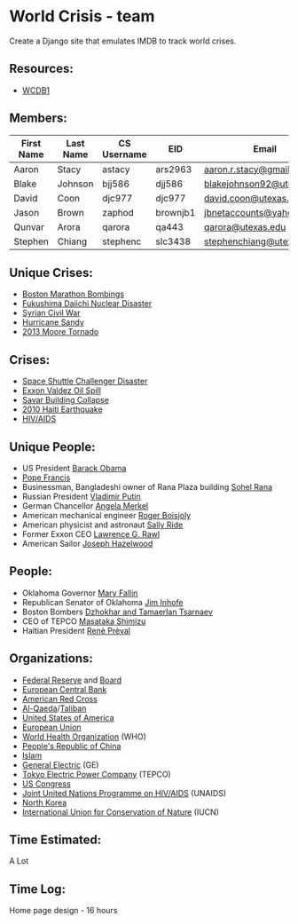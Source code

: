 World Crisis - team
===================
Create a Django site that emulates IMDB to track world crises.

Resources:
----------
* [WCDB1](http://www.cs.utexas.edu/users/downing/cs373/drupal/wcdb1)

Members:
--------
| First Name | Last Name  | CS Username | EID      | Email                     |
| ---------- | ---------- | ----------- | -------  | ------------------------- |
| Aaron      | Stacy      | astacy      | ars2963  | aaron.r.stacy@gmail.com   |
| Blake      | Johnson    | bjj586      | djj586   | blakejohnson92@utexas.edu |
| David      | Coon       | djc977      | djc977   | david.coon@utexas.edu     |
| Jason      | Brown      | zaphod      | brownjb1 | jbnetaccounts@yahoo.com   |
| Qunvar     | Arora      | qarora      | qa443    | qarora@utexas.edu         |
| Stephen    | Chiang     | stephenc    | slc3438  | stephenchiang@utexas.edu  |

Unique Crises:
--------------
* [Boston Marathon Bombings](https://en.wikipedia.org/wiki/Boston_Marathon_bombings)
* [Fukushima Daiichi Nuclear Disaster](http://en.wikipedia.org/wiki/Fukushima_Daiichi_nuclear_disaster)
* [Syrian Civil War](http://en.wikipedia.org/wiki/Syrian_civil_war)
* [Hurricane Sandy](http://en.wikipedia.org/wiki/Hurricane_Sandy)
* [2013 Moore Tornado](http://en.wikipedia.org/wiki/2013_Moore_tornado)

Crises:
-------
* [Space Shuttle Challenger Disaster](http://en.wikipedia.org/wiki/Space_Shuttle_Challenger_disaster)
* [Exxon Valdez Oil Spill](http://en.wikipedia.org/wiki/Exxon_Valdez_oil_spill)
* [Savar Building Collapse](http://en.wikipedia.org/wiki/2013_Savar_building_collapse)
* [2010 Haiti Earthquake](http://en.wikipedia.org/wiki/2010_Haiti_earthquake)
* [HIV/AIDS](http://en.wikipedia.org/wiki/HIV/AIDS)


Unique People:
--------------
* US President [Barack Obama](http://en.wikipedia.org/wiki/Barack_Obama)
* [Pope Francis](http://en.wikipedia.org/wiki/Pope_Francis)
* Businessman, Bangladeshi owner of Rana Plaza building [Sohel Rana](http://en.wikipedia.org/wiki/Sohel_Rana_(businessman))
* Russian President [Vladimir Putin](http://en.wikipedia.org/wiki/Vladimir_Putin)
* German Chancellor [Angela Merkel](https://en.wikipedia.org/wiki/Angela_Merkel)
* American mechanical engineer [Roger Boisjoly](http://en.wikipedia.org/wiki/Roger_Boisjoly)
* American physicist and astronaut [Sally Ride](http://en.wikipedia.org/wiki/Sally_Ride)
* Former Exxon CEO [Lawrence G. Rawl](https://en.wikipedia.org/wiki/Lawrence_G._Rawl)
* American Sailor [Joseph Hazelwood](http://en.wikipedia.org/wiki/Joseph_Hazelwood)

People:
-------
* Oklahoma Governor [Mary Fallin](http://en.wikipedia.org/wiki/Mary_Fallin)
* Republican Senator of Oklahoma [Jim Inhofe](http://en.wikipedia.org/wiki/Jim_Inhofe)
* Boston Bombers [Dzhokhar and Tamaerlan Tsarnaev](http://en.wikipedia.org/wiki/Dzhokhar_and_Tamerlan_Tsarnaev)
* CEO of TEPCO [Masataka Shimizu](http://en.wikipedia.org/wiki/Masataka_Shimizu)
* Haitian President [Renè Prèval](http://en.wikipedia.org/wiki/Ren%C3%A9_Pr%C3%A9val)


Organizations:
--------------
* [Federal Reserve](http://en.wikipedia.org/wiki/Federal_Reserve_System) and [Board](http://en.wikipedia.org/wiki/Federal_Reserve_Board_of_Governors)
* [European Central Bank](http://en.wikipedia.org/wiki/European_Central_Bank)
* [American Red Cross](http://en.wikipedia.org/wiki/American_Red_Cross)
* [Al-Qaeda](http://en.wikipedia.org/wiki/Al-Qaeda)/[Taliban](http://en.wikipedia.org/wiki/Taliban)
* [United States of America](http://en.wikipedia.org/wiki/United_States)
* [European Union](http://en.wikipedia.org/wiki/European_Union)
* [World Health Organization](http://en.wikipedia.org/wiki/World_Health_Organization) (WHO)
* [People's Republic of China](http://en.wikipedia.org/wiki/China)
* [Islam](http://en.wikipedia.org/wiki/Islam)
* [General Electric](http://en.wikipedia.org/wiki/General_Electric) (GE)
* [Tokyo Electric Power Company](http://en.wikipedia.org/wiki/Tokyo_Electric_Power_Company) (TEPCO)
* [US Congress](http://en.wikipedia.org/wiki/United_States_Congress)
* [Joint United Nations Programme on HIV/AIDS](https://en.wikipedia.org/wiki/Joint_United_Nations_Programme_on_HIV/AIDS) (UNAIDS)
* [North Korea](http://en.wikipedia.org/wiki/North_Korea)
* [International Union for Conservation of Nature](https://en.wikipedia.org/wiki/International_Union_for_Conservation_of_Nature) (IUCN)

Time Estimated:
---------------
A Lot

Time Log:
---------
Home page design - 16 hours